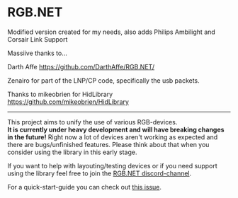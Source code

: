 # RGB.NET

Modified version created for my needs, also adds Philips Ambilight and Corsair Link Support

Massiive thanks to... 

Darth Affe https://github.com/DarthAffe/RGB.NET/

Zenairo for part of the LNP/CP code, specifically the usb packets.

Thanks to mikeobrien for HidLibrary https://github.com/mikeobrien/HidLibrary

---------------------------------------------------------------------------------------------------

This project aims to unify the use of various RGB-devices.   
**It is currently under heavy development and will have breaking changes in the future!** Right now a lot of devices aren't working as expected and there are bugs/unfinished features. Please think about that when you consider using the library in this early stage.   
   
If you want to help with layouting/testing devices or if you need support using the library feel free to join the [RGB.NET discord-channel](https://discord.gg/9kytURv).

For a quick-start-guide you can check out [this issue](https://github.com/DarthAffe/RGB.NET/issues/2).

